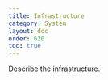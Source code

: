 ```yaml
---
title: Infrastructure
category: System
layout: doc
order: 620
toc: true
---
```


Describe the infrastructure.
